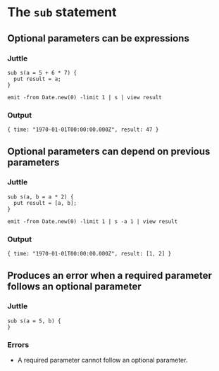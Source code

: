 The `sub` statement
===================

Optional parameters can be expressions
--------------------------------------

### Juttle

    sub s(a = 5 + 6 * 7) {
      put result = a;
    }

    emit -from Date.new(0) -limit 1 | s | view result

### Output

    { time: "1970-01-01T00:00:00.000Z", result: 47 }

Optional parameters can depend on previous parameters
-----------------------------------------------------

### Juttle

    sub s(a, b = a * 2) {
      put result = [a, b];
    }

    emit -from Date.new(0) -limit 1 | s -a 1 | view result

### Output

    { time: "1970-01-01T00:00:00.000Z", result: [1, 2] }

Produces an error when a required parameter follows an optional parameter
-------------------------------------------------------------------------

### Juttle

    sub s(a = 5, b) {
    }

### Errors

  * A required parameter cannot follow an optional parameter.
